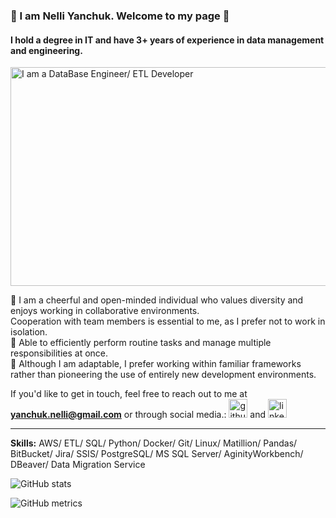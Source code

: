 ###  👋 I am Nelli Yanchuk. Welcome to my page 👋 
#### I hold a degree in IT and have 3+ years of experience in data management and engineering.
<img src="https://i.postimg.cc/NMzYFPWc/dataengineer.jpg" alt="I am a DataBase Engineer/ ETL Developer" width="700" height="350">

🌟 I am a cheerful and open-minded individual who values diversity and enjoys working in collaborative environments.  
Cooperation with team members is essential to me, as I prefer not to work in isolation.  
🌟 Able to efficiently perform routine tasks and manage multiple responsibilities at once.  
🌟 Although I am adaptable, I prefer working within familiar frameworks rather than pioneering the use of entirely new development environments.


If you'd like to get in touch, feel free to reach out to me at **yanchuk.nelli@gmail.com** or through social media.: [<img src='https://cdn.jsdelivr.net/npm/simple-icons@3.0.1/icons/github.svg' alt='github' height='30'>](https://github.com/NelliYanchuk) and [<img src='https://cdn.jsdelivr.net/npm/simple-icons@3.0.1/icons/linkedin.svg' alt='linkedin' height='30'>](https://www.linkedin.com/in/https://www.linkedin.com/in/nelli-yanchuk-a24b81138//)

---

**Skills:** AWS/ ETL/ SQL/ Python/ Docker/ Git/ Linux/ Matillion/ Pandas/ BitBucket/ Jira/ SSIS/ PostgreSQL/ MS SQL Server/ AginityWorkbench/ DBeaver/ Data Migration Service




![GitHub stats](https://github-readme-stats.vercel.app/api?username=NelliYanchuk&show_icons=true)  

![GitHub metrics](https://metrics.lecoq.io/NelliYanchuk)
